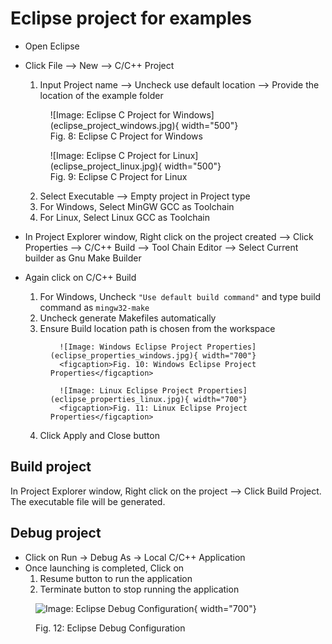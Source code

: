 # Eclipse project for examples

- Open Eclipse
- Click File --> New --> C/C++ Project
	1. Input Project name --> Uncheck use default location --> Provide the location of the example folder
    <figure markdown>
        ![Image: Eclipse C Project for Windows](eclipse_project_windows.jpg){ width="500"}
        <figcaption>Fig. 8: Eclipse C Project for Windows</figcaption>
    </figure>
    <figure markdown>
        ![Image: Eclipse C Project for Linux](eclipse_project_linux.jpg){ width="500"}
        <figcaption>Fig. 9: Eclipse C Project for Linux</figcaption>
    </figure>

	2. Select Executable --> Empty project in Project type		
	3. For Windows, Select MinGW GCC as Toolchain
	4. For Linux, Select Linux GCC as Toolchain		


- In Project Explorer window, Right click on the project created --> Click Properties --> C/C++ Build --> Tool Chain Editor --> Select Current builder as Gnu Make Builder
- Again click on C/C++ Build
	1. For Windows, Uncheck `"Use default build command"` and type build command as `mingw32-make`
	2. Uncheck generate Makefiles automatically 
	3. Ensure Build location path is chosen from the workspace
	<figure markdown>

        ![Image: Windows Eclipse Project Properties](eclipse_properties_windows.jpg){ width="700"}
        <figcaption>Fig. 10: Windows Eclipse Project Properties</figcaption>
    </figure>
    <figure markdown>

        ![Image: Linux Eclipse Project Properties](eclipse_properties_linux.jpg){ width="700"}
        <figcaption>Fig. 11: Linux Eclipse Project Properties</figcaption>
    </figure>
    
	4. Click Apply and Close button



## Build project

In Project Explorer window, Right click on the project --> Click Build Project. The executable file will be generated.

## Debug project

- Click on Run -> Debug As -> Local C/C++ Application
- Once launching is completed, Click on 
    1. Resume button to run the application
    2. Terminate button to stop running the application
<figure markdown>

  ![Image: Eclipse Debug Configuration](eclipse_debug_config.jpg){ width="700"}
  <figcaption>Fig. 12: Eclipse Debug Configuration</figcaption>
</figure>
